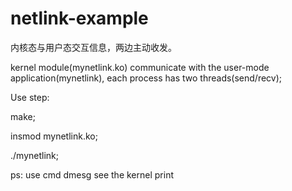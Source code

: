 # netlink-example
内核态与用户态交互信息，两边主动收发。

kernel module(mynetlink.ko) communicate with the user-mode application(mynetlink), each process has two threads(send/recv);


Use step:

make;

insmod mynetlink.ko;

./mynetlink;

ps:
use cmd dmesg see the kernel print
